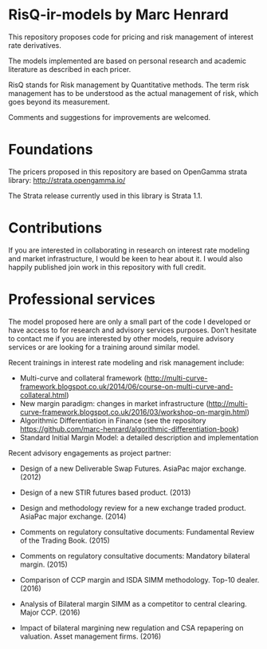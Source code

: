 # RisQ-ir-models by Marc Henrard

This repository proposes code for pricing and risk management of interest rate derivatives.

The models implemented are based on personal research and academic literature as described in each pricer.

RisQ stands for Risk management by Quantitative methods. The term risk management has to be understood as the actual management of risk, which goes beyond its measurement.

Comments and suggestions for improvements are welcomed.

Foundations
=======
The pricers proposed in this repository are based on OpenGamma strata library:
http://strata.opengamma.io/

The Strata release currently used in this library is Strata 1.1.

Contributions
======
If you are interested in collaborating in research on interest rate modeling and market infrastructure, I would be keen to hear about it. I would also happily published join work in this repository with full credit. 

Professional services
====

The model proposed here are only a small part of the code I developed or have access to for research and advisory services purposes. Don’t hesitate to contact me if you are interested by other models, require advisory services or are looking for a training around similar model.

Recent trainings in interest rate modeling and risk management include:
* Multi-curve and collateral framework (http://multi-curve-framework.blogspot.co.uk/2014/06/course-on-multi-curve-and-collateral.html)
* New margin paradigm: changes in market infrastructure (http://multi-curve-framework.blogspot.co.uk/2016/03/workshop-on-margin.html)
* Algorithmic Differentiation in Finance (see the repository https://github.com/marc-henrard/algorithmic-differentiation-book)
* Standard Initial Margin Model: a detailed description and implementation

Recent advisory engagements as project partner:

* Design of a new Deliverable Swap Futures. AsiaPac major exchange.(2012)
  
* Design of a new STIR futures based product. (2013)
  
* Design and methodology review for a new exchange traded product. AsiaPac major exchange. (2014)
  
* Comments on regulatory consultative documents: Fundamental Review of the Trading Book. (2015)
  
* Comments on regulatory consultative documents: Mandatory bilateral margin. (2015)
  
* Comparison of CCP margin and ISDA SIMM methodology. Top-10 dealer. (2016)
  
* Analysis of Bilateral margin SIMM as a competitor to central clearing. Major CCP. (2016)
  
* Impact of bilateral margining new regulation and CSA repapering on valuation. Asset management firms. (2016)
